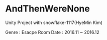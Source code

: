 # AndThenWereNone
Unity Project with snowflake-1117(HyeMin Kim)

Genre : Esacpe Room 
Date : 2016.11 ~ 2016.12 

